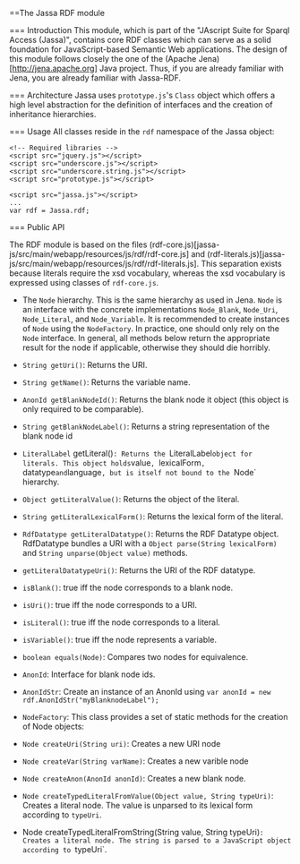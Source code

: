 ==The Jassa RDF module

=== Introduction
This module, which is part of the "JAscript Suite for Sparql Access (Jassa)", contains core RDF classes which can serve as a solid foundation for JavaScript-based Semantic Web applications.
The design of this module follows closely the one of the (Apache Jena)[http://jena.apache.org] Java project.
Thus, if you are already familiar with Jena, you are already familiar with Jassa-RDF. 

=== Architecture
Jassa uses `prototype.js`'s `Class` object which offers a high level abstraction for the definition of interfaces and the creation of inheritance hierarchies.

=== Usage
All classes reside in the `rdf` namespace of the Jassa object:

    <!-- Required libraries -->
    <script src="jquery.js"></script>
    <script src="underscore.js"></script>
    <script src="underscore.string.js"></script>
    <script src="prototype.js"></script>

    <script src="jassa.js"></script>
    ...
    var rdf = Jassa.rdf;


=== Public API

The RDF module is based on the files (rdf-core.js)[jassa-js/src/main/webapp/resources/js/rdf/rdf-core.js] and (rdf-literals.js)[jassa-js/src/main/webapp/resources/js/rdf/rdf-literals.js].
This separation exists because literals require the xsd vocabulary, whereas the xsd vocabulary is expressed using classes of `rdf-core.js`.

* The `Node` hierarchy. This is the same hierarchy as used in Jena. `Node` is an interface with the concrete implementations `Node_Blank`, `Node_Uri`, `Node_Literal`, and `Node_Variable`. It is recommended to create instances of `Node` using the `NodeFactory`. In practice, one should only rely on the `Node` interface. In general, all methods below return the appropriate result for the node if applicable, otherwise they should die horribly.
 * `String getUri()`: Returns the URI.
 * `String getName()`: Returns the variable name.
 * `AnonId getBlankNodeId()`: Returns the blank node it object (this object is only required to be comparable).
 * `String getBlankNodeLabel()`: Returns a string representation of the blank node id
 * `LiteralLabel` getLiteral()`: Returns the `LiteralLabel` object for literals. This object holds `value`, `lexicalForm`, `datatype` and `language`, but is itself not bound to the `Node` hierarchy.
 * `Object getLiteralValue()`: Returns the object of the literal.
 * `String getLiteralLexicalForm()`: Returns the lexical form of the literal.
 * `RdfDatatype getLiteralDatatype()`: Returns the RDF Datatype object. RdfDatatype bundles a URI with a `Object parse(String lexicalForm)` and `String unparse(Object value)` methods.
 * `getLiteralDatatypeUri()`: Returns the URI of the RDF datatype.
 * `isBlank()`: true iff the node corresponds to a blank node.
 * `isUri()`: true iff the node corresponds to a URI.
 * `isLiteral()`: true iff the node corresponds to a literal.
 * `isVariable()`: true iff the node represents a variable.
 * `boolean equals(Node)`: Compares two nodes for equivalence.

* `AnonId`: Interface for blank node ids.
 * `AnonIdStr`: Create an instance of an AnonId using `var anonId = new rdf.AnonIdStr("myBlanknodeLabel");`
* `NodeFactory`: This class provides a set of static methods for the creation of Node objects:
 * `Node createUri(String uri)`: Creates a new URI node
 * `Node createVar(String varName)`: Creates a new varible node
 * `Node createAnon(AnonId anonId)`: Creates a new blank node.
 * `Node createTypedLiteralFromValue(Object value, String typeUri)`: Creates a literal node. The value is unparsed to its lexical form according to `typeUri`.
 * Node createTypedLiteralFromString(String value, String typeUri)`: Creates a literal node. The string is parsed to a JavaScript object according to `typeUri`.



